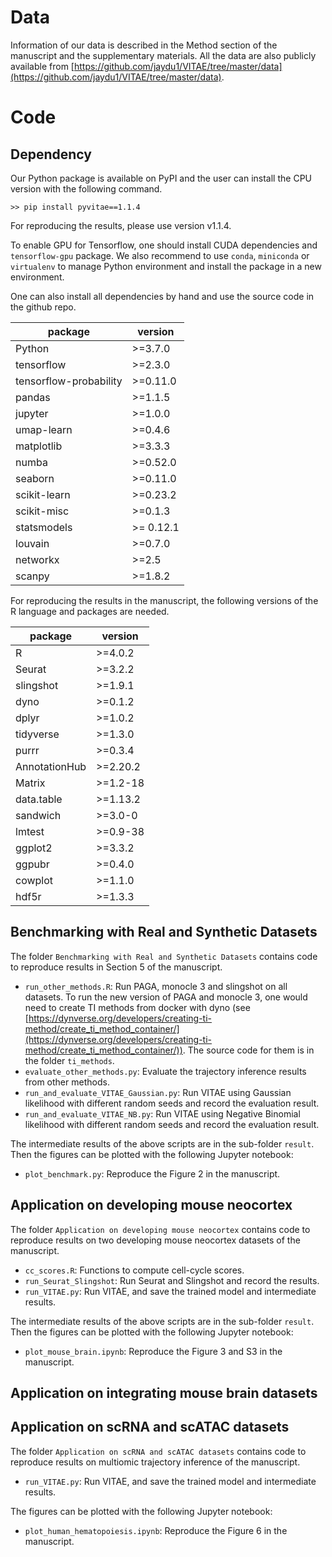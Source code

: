 

# Data

Information of our data is described in the Method section of the manuscript and the supplementary materials. All the data are also publicly available from [https://github.com/jaydu1/VITAE/tree/master/data](https://github.com/jaydu1/VITAE/tree/master/data).

# Code

## Dependency

Our Python package is available on PyPI and the user can install the CPU version with the following command. 

```
>> pip install pyvitae==1.1.4
```
For reproducing the results, please use version v1.1.4.

To enable GPU for Tensorflow, one should install CUDA dependencies and `tensorflow-gpu` package. We also recommend to use `conda`, `miniconda` or `virtualenv` to manage Python environment and install the package in a new environment.


One can also install all dependencies by hand and use the source code in the github repo.

package|version
---|---
Python|>=3.7.0
tensorflow| >=2.3.0 
tensorflow-probability| >=0.11.0
pandas| >=1.1.5
jupyter| >=1.0.0
umap-learn| >=0.4.6
matplotlib |>=3.3.3 
numba| >=0.52.0
seaborn |>=0.11.0
scikit-learn |>=0.23.2
scikit-misc| >=0.1.3
statsmodels | >= 0.12.1
louvain| >=0.7.0
networkx| >=2.5
scanpy| >=1.8.2

For reproducing the results in the manuscript, the following versions of the R language and packages are needed.

package|version
---|---
R|>=4.0.2
Seurat | >=3.2.2
slingshot | >=1.9.1
dyno | >=0.1.2
dplyr | >=1.0.2
tidyverse | >=1.3.0
purrr | >=0.3.4
AnnotationHub | >=2.20.2
Matrix | >=1.2-18
data.table | >=1.13.2
sandwich | >=3.0-0
lmtest | >=0.9-38
ggplot2 | >=3.3.2
ggpubr | >=0.4.0
cowplot | >=1.1.0
hdf5r | >=1.3.3

## Benchmarking with Real and Synthetic Datasets
The folder `Benchmarking with Real and Synthetic Datasets` contains code to reproduce results in Section 5 of the manuscript.

- `run_other_methods.R`: Run PAGA, monocle 3 and slingshot on all datasets. To run the new version of PAGA and monocle 3, one would need to create TI methods from docker with dyno (see [https://dynverse.org/developers/creating-ti-method/create_ti_method_container/](https://dynverse.org/developers/creating-ti-method/create_ti_method_container/)). The source code for them is in the folder `ti_methods`.
- `evaluate_other_methods.py`: Evaluate the trajectory inference results from other methods.
- `run_and_evaluate_VITAE_Gaussian.py`: Run VITAE using Gaussian likelihood with different random seeds and record the evaluation result.
- `run_and_evaluate_VITAE_NB.py`: Run VITAE using Negative Binomial likelihood with different random seeds and record the evaluation result.

The intermediate results of the above scripts are in the sub-folder `result`. Then the figures can be plotted with the following Jupyter notebook:

- `plot_benchmark.py`: Reproduce the Figure 2 in the manuscript.

## Application on developing mouse neocortex
The folder `Application on developing mouse neocortex` contains code to reproduce results on two developing mouse neocortex datasets of the manuscript.

- `cc_scores.R`: Functions to compute cell-cycle scores.
- `run_Seurat_Slingshot`: Run Seurat and Slingshot and record the results.
- `run_VITAE.py`: Run VITAE, and save the trained model and intermediate results.

The intermediate results of the above scripts are in the sub-folder `result`. Then the figures can be plotted with the following Jupyter notebook:

- `plot_mouse_brain.ipynb`: Reproduce the Figure 3 and S3 in the manuscript.


## Application on integrating mouse brain datasets


## Application on scRNA and scATAC datasets

The folder `Application on scRNA and scATAC datasets` contains code to reproduce results on multiomic trajectory inference of the manuscript.

- `run_VITAE.py`: Run VITAE, and save the trained model and intermediate results.

The figures can be plotted with the following Jupyter notebook:

- `plot_human_hematopoiesis.ipynb`: Reproduce the Figure 6 in the manuscript.
